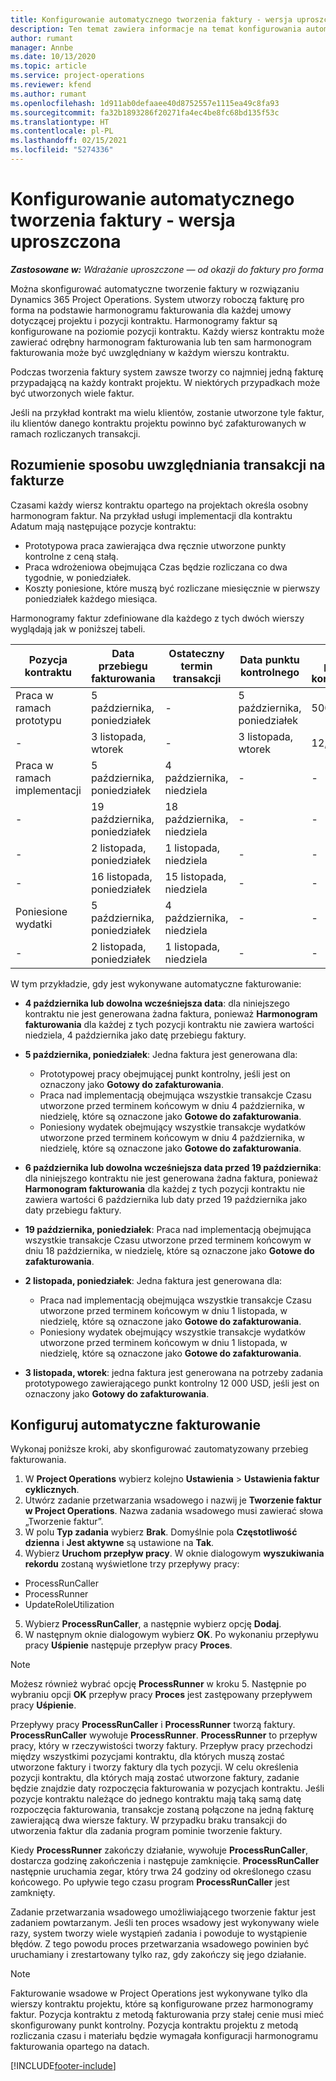 ```yaml
---
title: Konfigurowanie automatycznego tworzenia faktury - wersja uproszczona
description: Ten temat zawiera informacje na temat konfigurowania automatycznego tworzenia faktur proforma.
author: rumant
manager: Annbe
ms.date: 10/13/2020
ms.topic: article
ms.service: project-operations
ms.reviewer: kfend
ms.author: rumant
ms.openlocfilehash: 1d911ab0defaaee40d8752557e1115ea49c8fa93
ms.sourcegitcommit: fa32b1893286f20271fa4ec4be8fc68bd135f53c
ms.translationtype: HT
ms.contentlocale: pl-PL
ms.lasthandoff: 02/15/2021
ms.locfileid: "5274336"
---
```

# <a name="configure-automatic-invoice-creation---lite"></a>Konfigurowanie automatycznego tworzenia faktury - wersja uproszczona
 
_**Zastosowane w:** Wdrażanie uproszczone — od okazji do faktury pro forma_

Można skonfigurować automatyczne tworzenie faktury w rozwiązaniu Dynamics 365 Project Operations. System utworzy roboczą fakturę pro forma na podstawie harmonogramu fakturowania dla każdej umowy dotyczącej projektu i pozycji kontraktu. Harmonogramy faktur są konfigurowane na poziomie pozycji kontraktu. Każdy wiersz kontraktu może zawierać odrębny harmonogram fakturowania lub ten sam harmonogram fakturowania może być uwzględniany w każdym wierszu kontraktu.

Podczas tworzenia faktury system zawsze tworzy co najmniej jedną fakturę przypadającą na każdy kontrakt projektu. W niektórych przypadkach może być utworzonych wiele faktur.

Jeśli na przykład kontrakt ma wielu klientów, zostanie utworzone tyle faktur, ilu klientów danego kontraktu projektu powinno być zafakturowanych w ramach rozliczanych transakcji.

## <a name="understand-how-transactions-are-included-on-an-invoice"></a>Rozumienie sposobu uwzględniania transakcji na fakturze 

Czasami każdy wiersz kontraktu opartego na projektach określa osobny harmonogram faktur. Na przykład usługi implementacji dla kontraktu Adatum mają następujące pozycje kontraktu:

- Prototypowa praca zawierająca dwa ręcznie utworzone punkty kontrolne z ceną stałą.
- Praca wdrożeniowa obejmująca Czas będzie rozliczana co dwa tygodnie, w poniedziałek.
- Koszty poniesione, które muszą być rozliczane miesięcznie w pierwszy poniedziałek każdego miesiąca.

Harmonogramy faktur zdefiniowane dla każdego z tych dwóch wierszy wyglądają jak w poniższej tabeli.

| Pozycja kontraktu | Data przebiegu fakturowania | Ostateczny termin transakcji | Data punktu kontrolnego | Kwota punktu kontrolnego |
| --- | --- | --- | --- | --- |
| Praca w ramach prototypu | 5 października, poniedziałek | - | 5 października, poniedziałek | 5000 USD |
| - | 3 listopada, wtorek | - | 3 listopada, wtorek | 12,000 USD |
| Praca w ramach implementacji | 5 października, poniedziałek | 4 października, niedziela | - | - |
| - | 19 października, poniedziałek | 18 października, niedziela | - | - |
| - | 2 listopada, poniedziałek | 1 listopada, niedziela | - | - |
| - | 16 listopada, poniedziałek | 15 listopada, niedziela | - | - |
| Poniesione wydatki | 5 października, poniedziałek | 4 października, niedziela | - | - |
| - | 2 listopada, poniedziałek | 1 listopada, niedziela | - | - |

W tym przykładzie, gdy jest wykonywane automatyczne fakturowanie:

- **4 października lub dowolna wcześniejsza data**: dla niniejszego kontraktu nie jest generowana żadna faktura, ponieważ **Harmonogram fakturowania** dla każdej z tych pozycji kontraktu nie zawiera wartości niedziela, 4 października jako datę przebiegu faktury.
- **5 października, poniedziałek**: Jedna faktura jest generowana dla:

    - Prototypowej pracy obejmującej punkt kontrolny, jeśli jest on oznaczony jako **Gotowy do zafakturowania**.
    - Praca nad implementacją obejmująca wszystkie transakcje Czasu utworzone przed terminem końcowym w dniu 4 października, w niedzielę, które są oznaczone jako **Gotowe do zafakturowania**.
    - Poniesiony wydatek obejmujący wszystkie transakcje wydatków utworzone przed terminem końcowym w dniu 4 października, w niedzielę, które są oznaczone jako **Gotowe do zafakturowania**.
  
- **6 października lub dowolna wcześniejsza data przed 19 października**: dla niniejszego kontraktu nie jest generowana żadna faktura, ponieważ **Harmonogram fakturowania** dla każdej z tych pozycji kontraktu nie zawiera wartości 6 października lub daty przed 19 października jako daty przebiegu faktury.
- **19 października, poniedziałek**: Praca nad implementacją obejmująca wszystkie transakcje Czasu utworzone przed terminem końcowym w dniu 18 października, w niedzielę, które są oznaczone jako **Gotowe do zafakturowania**.
- **2 listopada, poniedziałek**: Jedna faktura jest generowana dla:

    - Praca nad implementacją obejmująca wszystkie transakcje Czasu utworzone przed terminem końcowym w dniu 1 listopada, w niedzielę, które są oznaczone jako **Gotowe do zafakturowania**.
    - Poniesiony wydatek obejmujący wszystkie transakcje wydatków utworzone przed terminem końcowym w dniu 1 listopada, w niedzielę, które są oznaczone jako **Gotowe do zafakturowania**.

- **3 listopada, wtorek**: jedna faktura jest generowana na potrzeby zadania prototypowego zawierającego punkt kontrolny 12 000 USD, jeśli jest on oznaczony jako **Gotowy do zafakturowania**.

## <a name="configure-automatic-invoicing"></a>Konfiguruj automatyczne fakturowanie

Wykonaj poniższe kroki, aby skonfigurować zautomatyzowany przebieg fakturowania.

1. W **Project Operations** wybierz kolejno **Ustawienia** > **Ustawienia faktur cyklicznych**.
2. Utwórz zadanie przetwarzania wsadowego i nazwij je **Tworzenie faktur w Project Operations**. Nazwa zadania wsadowego musi zawierać słowa „Tworzenie faktur”.
3. W polu **Typ zadania** wybierz **Brak**. Domyślnie pola **Częstotliwość dzienna** i **Jest aktywne** są ustawione na **Tak**.
4. Wybierz **Uruchom przepływ pracy**. W oknie dialogowym **wyszukiwania rekordu** zostaną wyświetlone trzy przepływy pracy:

- ProcessRunCaller
- ProcessRunner
- UpdateRoleUtilization

5. Wybierz **ProcessRunCaller**, a następnie wybierz opcję **Dodaj**.
6. W następnym oknie dialogowym wybierz **OK**. Po wykonaniu przepływu pracy **Uśpienie** następuje przepływ pracy **Proces**. 

> [!NOTE]
> Możesz również wybrać opcję **ProcessRunner** w kroku 5. Następnie po wybraniu opcji **OK** przepływ pracy **Proces** jest zastępowany przepływem pracy **Uśpienie**.

Przepływy pracy **ProcessRunCaller** i **ProcessRunner** tworzą faktury. **ProcessRunCaller** wywołuje **ProcessRunner**. **ProcessRunner** to przepływ pracy, który w rzeczywistości tworzy faktury. Przepływ pracy przechodzi między wszystkimi pozycjami kontraktu, dla których muszą zostać utworzone faktury i tworzy faktury dla tych pozycji. W celu określenia pozycji kontraktu, dla których mają zostać utworzone faktury, zadanie będzie znajdzie daty rozpoczęcia fakturowania w pozycjach kontraktu. Jeśli pozycje kontraktu należące do jednego kontraktu mają taką samą datę rozpoczęcia fakturowania, transakcje zostaną połączone na jedną fakturę zawierającą dwa wiersze faktury. W przypadku braku transakcji do utworzenia faktur dla zadania program pominie tworzenie faktury.

Kiedy **ProcessRunner** zakończy działanie, wywołuje **ProcessRunCaller**, dostarcza godzinę zakończenia i następuje zamknięcie. **ProcessRunCaller** następnie uruchamia zegar, który trwa 24 godziny od określonego czasu końcowego. Po upływie tego czasu program **ProcessRunCaller** jest zamknięty.

Zadanie przetwarzania wsadowego umożliwiającego tworzenie faktur jest zadaniem powtarzanym. Jeśli ten proces wsadowy jest wykonywany wiele razy, system tworzy wiele wystąpień zadania i powoduje to wystąpienie błędów. Z tego powodu proces przetwarzania wsadowego powinien być uruchamiany i zrestartowany tylko raz, gdy zakończy się jego działanie.

> [!NOTE]
> Fakturowanie wsadowe w Project Operations jest wykonywane tylko dla wierszy kontraktu projektu, które są konfigurowane przez harmonogramy faktur. Pozycja kontraktu z metodą fakturowania przy stałej cenie musi mieć skonfigurowany punkt kontrolny. Pozycja kontraktu projektu z metodą rozliczania czasu i materiału będzie wymagała konfiguracji harmonogramu fakturowania opartego na datach.


[!INCLUDE[footer-include](../../includes/footer-banner.md)]
